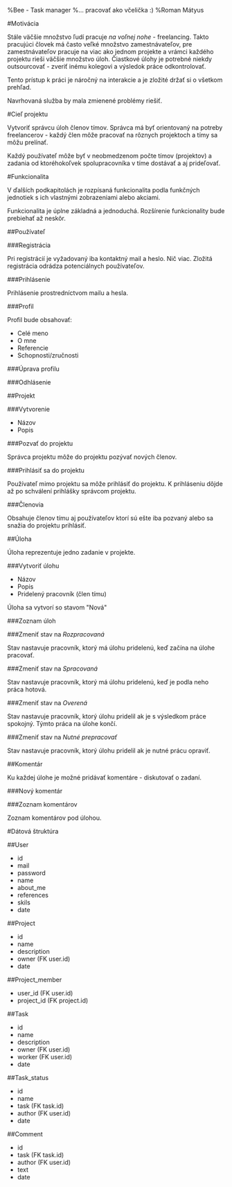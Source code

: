 %Bee - Task manager
%... pracovať ako včelička :)
%Roman Mátyus

#Motivácia

Stále väčšie množstvo ľudí pracuje *na voľnej nohe* - freelancing. Takto pracujúci človek má často veľké množstvo zamestnávateľov, pre zamestnávateľov pracuje na viac ako jednom projekte a vrámci každého projektu rieši väčšie množstvo úloh. Čiastkové úlohy je potrebné niekdy outsourcovať - zveriť inému kolegovi a výsledok práce odkontrolovať.

Tento prístup k práci je náročný na interakcie a je zložité držať si o všetkom prehľad.

Navrhovaná služba by mala zmienené problémy riešiť.

#Cieľ projektu

Vytvoriť správcu úloh členov tímov. Správca má byť orientovaný na potreby freelancerov - každý člen môže pracovať na rôznych projektoch a tímy sa môžu prelínať.

Každý používateľ môže byť v neobmedzenom počte tímov (projektov) a zadania od ktoréhokoľvek spolupracovníka v tíme dostávať a aj prideľovať.

#Funkcionalita

V ďalších podkapitolách je rozpísaná funkcionalita podla funkčných jednotiek s ich vlastnými zobrazeniami alebo akciami.

Funkcionalita je úplne základná a jednoduchá. Rozšírenie funkcionality bude prebiehať až neskôr.

##Používateľ

###Registrácia

Pri registrácií je vyžadovaný iba kontaktný mail a heslo. Nič viac. Zložitá registrácia odrádza potenciálnych používateľov.

###Prihlásenie

Prihlásenie prostredníctvom mailu a hesla.

###Profil

Profil bude obsahovať:

- Celé meno
- O mne
- Referencie
- Schopnosti/zručnosti

###Úprava profilu

###Odhlásenie

##Projekt

###Vytvorenie

- Názov
- Popis

###Pozvať do projektu

Správca projektu môže do projektu pozývať nových členov.

###Prihlásiť sa do projektu

Používateľ mimo projektu sa môže prihlásiť do projektu. K prihláseniu dôjde až po schválení prihlášky správcom projektu.

###Členovia

Obsahuje členov tímu aj používateľov ktorí sú ešte iba pozvaný alebo sa snažia do projektu prihlásiť.

##Úloha

Úloha reprezentuje jedno zadanie v projekte.

###Vytvoriť úlohu

- Názov
- Popis
- Pridelený pracovník (člen tímu)

Úloha sa vytvorí so stavom "Nová"

###Zoznam úloh

###Zmeniť stav na *Rozpracovaná*

Stav nastavuje pracovník, ktorý má úlohu pridelenú, keď začína na úlohe pracovať.

###Zmeniť stav na *Spracovaná*

Stav nastavuje pracovník, ktorý má úlohu pridelenú, keď je podla neho práca hotová.

###Zmeniť stav na *Overená*

Stav nastavuje pracovník, ktorý úlohu pridelil ak je s výsledkom práce spokojný. Týmto práca na úlohe končí.

###Zmeniť stav na *Nutné prepracovať*

Stav nastavuje pracovník, ktorý úlohu pridelil ak je nutné prácu opraviť.

##Komentár

Ku každej úlohe je možné pridávať komentáre - diskutovať o zadaní.

###Nový komentár

###Zoznam komentárov

Zoznam komentárov pod úlohou.

#Dátová štruktúra

##User

- id
- mail
- password
- name
- about_me
- references
- skils
- date

##Project

- id
- name
- description
- owner (FK user.id)
- date

##Project_member

- user_id (FK user.id)
- project_id (FK project.id)

##Task

- id
- name
- description
- owner (FK user.id)
- worker (FK user.id)
- date

##Task_status
- id
- name
- task (FK task.id)
- author (FK user.id)
- date

##Comment

- id
- task (FK task.id)
- author (FK user.id)
- text
- date